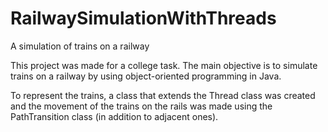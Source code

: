 # RailwaySimulationWithThreads
A simulation of trains on a railway

This project was made for a college task. The main objective is to simulate trains on a railway by using object-oriented programming in Java. 

To represent the trains, a class that extends the Thread class was created and the movement of the 
trains on the rails was made using the PathTransition class (in addition to adjacent ones).

